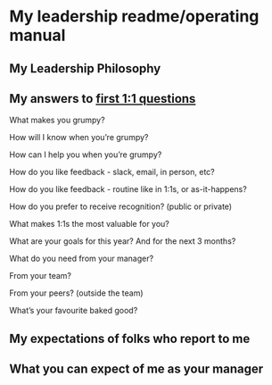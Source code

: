 # My leadership readme/operating manual



## My Leadership Philosophy 


## My answers to [first 1:1 questions](http://larahogan.me/blog/first-one-on-one-questions/ "What to ask in the first 1:1")
 

What makes you grumpy?

How will I know when you’re grumpy?

How can I help you when you’re grumpy?

How do you like feedback - slack, email, in person, etc?

How do you like feedback - routine like in 1:1s, or as-it-happens?

How do you prefer to receive recognition? (public or private)

What makes 1:1s the most valuable for you?

What are your goals for this year? And for the next 3 months?

What do you need from your manager?

From your team?

From your peers? (outside the team)

What’s your favourite baked good?

## My expectations of folks who report to me


## What you can expect of me as your manager
